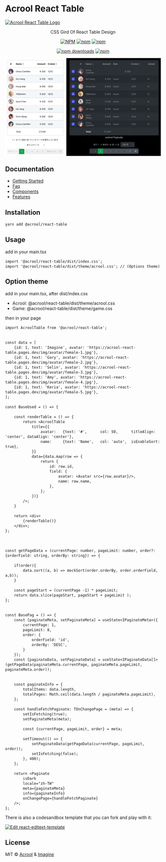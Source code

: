 # Acrool React Table

<a href="https://acrool-react-table.pages.dev/" title="Acrool React Table - CSS Gird Of React Table Design">
    <img src="https://acrool-react-table.pages.dev/img/og.webp" alt="Acrool React Table Logo" />
</a>

<p align="center">
    CSS Gird Of React Table Design
</p>

<div align="center">

[![NPM](https://img.shields.io/npm/v/@acrool/react-table.svg?style=for-the-badge)](https://www.npmjs.com/package/@acrool/react-table)
[![npm](https://img.shields.io/bundlejs/size/@acrool/react-table?style=for-the-badge)](https://github.com/acrool/react-table/blob/main/LICENSE)
[![npm](https://img.shields.io/npm/l/@acrool/react-table?style=for-the-badge)](https://github.com/acrool/acrool-react-table/blob/main/LICENSE)

[![npm downloads](https://img.shields.io/npm/dm/@acrool/react-table.svg?style=for-the-badge)](https://www.npmjs.com/package/@acrool/react-table)
[![npm](https://img.shields.io/npm/dt/@acrool/react-table.svg?style=for-the-badge)](https://www.npmjs.com/package/@acrool/react-table)


</div>



<img src="./preview.png" align="center" style="width: 700px;max-width: 100%"/>


## Documentation

- [Getting Started](https://acrool-react-table.pages.dev/docs/getting-started)
- [Faq](https://acrool-react-table.pages.dev/docs/category/faqs)
- [Components](https://acrool-react-table.pages.dev/docs/category/components)
- [Features](https://acrool-react-table.pages.dev/docs/category/features)


## Installation

```bash
yarn add @acrool/react-table
```

## Usage

add in your main.tsx
```tsx
import '@acrool/react-table/dist/index.css';
import '@acrool/react-table/dist/theme/acrool.css'; // (Options theme) 
```

## Option theme

add in your main.tsx, after dist/index.css

- Acrool: @acrool/react-table/dist/theme/acrool.css
- Game: @acrool/react-table/dist/theme/game.css

then in your page
```tsx
import AcroolTable from '@acrool/react-table';


const data = [
    {id: 1, text: 'Imagine', avatar: 'https://acrool-react-table.pages.dev/img/avatar/female-1.jpg'},
    {id: 1, text: 'Gary', avatar: 'https://acrool-react-table.pages.dev/img/avatar/female-2.jpg'},
    {id: 1, text: 'Selin', avatar: 'https://acrool-react-table.pages.dev/img/avatar/female-3.jpg'},
    {id: 1, text: 'Amy', avatar: 'https://acrool-react-table.pages.dev/img/avatar/female-4.jpg'},
    {id: 1, text: 'Keria', avatar: 'https://acrool-react-table.pages.dev/img/avatar/female-5.jpg'},
];

const BaseUsed = () => {
    
    const renderTable = () => {
        return <AcroolTable
            title={{
                avatar:   {text: '#',      col: 50,      titleAlign: 'center', dataAlign: 'center'},
                name:     {text: 'Name',   col: 'auto',  isEnableSort: true},
            }}
            data={data.map(row => {
                return {
                    id: row.id,
                    field: {
                        avatar: <Avatar src={row.avatar}/>,
                        name: row.name,
                    },
                };
            })}
        />;
    }
    
    return <div>
        {renderTable()}
    </div>;
};



const getPageData = (currentPage: number, pageLimit: number, order?: {orderField: string, orderBy: string}) => {

    if(order){
        data.sort((a, b) => mockSort(order.orderBy, order.orderField, a,b));
    }

    const pageStart = (currentPage -1) * pageLimit;
    return data.slice(pageStart, pageStart + pageLimit );
};


const BasePag = () => {
    const [paginateMeta, setPaginateMeta] = useState<IPaginateMeta>({
        currentPage: 1,
        pageLimit: 8,
        order: {
            orderField: 'id',
            orderBy: 'DESC',
        }
    });
    const [paginateData, setPaginateData] = useState<IPaginateData[]>(getPageData(paginateMeta.currentPage, paginateMeta.pageLimit, paginateMeta.order));

    
    const paginateInfo = {
        totalItems: data.length,
        totalPages: Math.ceil(data.length / paginateMeta.pageLimit),
    };
    
    const handleFetchPaginate: TOnChangePage = (meta) => {
        setIsFetching(true);
        setPaginateMeta(meta);

        const {currentPage, pageLimit, order} = meta;

        setTimeout(() => {
            setPaginateData(getPageData(currentPage, pageLimit, order));
            setIsFetching(false);
        }, 400);
    };
    
    return <Paginate
        isDark
        locale="zh-TW"
        meta={paginateMeta}
        info={paginateInfo}
        onChangePage={handleFetchPaginate}
    />;
};
```


There is also a codesandbox template that you can fork and play with it:

[![Edit react-editext-template](https://codesandbox.io/static/img/play-codesandbox.svg)](https://codesandbox.io/s/acrool-react-table-n0s8su?file=/src/App.tsx)


## License

MIT © [Acrool](https://github.com/acrool) & [Imagine](https://github.com/imagine10255)

